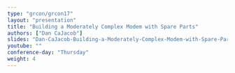 ```yaml
---
type: "grcon/grcon17"
layout: "presentation"
title: "Building a Moderately Complex Modem with Spare Parts"
authors: ["Dan CaJacob"]
slides: "Dan-CaJacob-Building-a-Moderately-Complex-Modem-with-Spare-Parts.pdf"
youtube: ""
conference-day: "Thursday"
weight: 4
---
```

